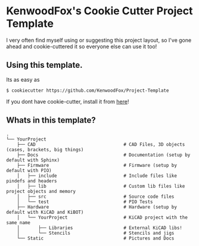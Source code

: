 # KenwoodFox's Cookie Cutter Project Template

I very often find myself using or suggesting this project layout, so I've gone ahead and cookie-cuttered
it so everyone else can use it too!


## Using this template.

Its as easy as

```shell
$ cookiecutter https://github.com/KenwoodFox/Project-Template
```

If you dont have cookie-cutter, install it from [here](https://cookiecutter.readthedocs.io/en/stable/installation.html)!


## Whats in this template?

```
.
└── YourProject
    ├── CAD                                 # CAD Files, 3D objects (cases, brackets, big things)
    ├── Docs                                # Documentation (setup by default with Sphinx)
    ├── Firmware                            # Firmware (setup by default with PIO)
    │   ├── include                         # Include files like pindefs and headers
    │   ├── lib                             # Custom lib files like project objects and memory
    │   ├── src                             # Source code files
    │   └── test                            # PIO Tests
    ├── Hardware                            # Hardware (setup by default with KiCAD and KiBOT)
    │   └── YourProject                     # KiCAD project with the same name
    │       ├── Libraries                   # External KiCAD libs!
    │       └── Stencils                    # Stencils and jigs
    └── Static                              # Pictures and Docs
```

